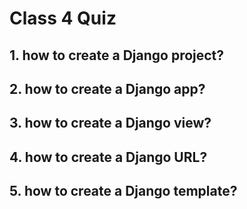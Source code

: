# Class 4 Quiz


## 1. how to create a Django project?
  <!-- 

```bash
django-admin startproject mysite
```
-->

## 2. how to create a Django app?
  <!-- 

```bash
python manage.py startapp myapp
```
-->

## 3. how to create a Django view?
  <!-- 

```python
from django.http import HttpResponse

def index(request):
    return HttpResponse("Hello, world. You're at the polls index.")
```

-->

## 4. how to create a Django URL?
  <!-- 

```python
from django.urls import path


from . import views

urlpatterns = [
    path('', views.index, name='index'),
]
```
-->

## 5. how to create a Django template?
  <!-- 

```html
{% extends "base_generic.html" %}

{% block content %}
    <h1>My Polls</h1>
    <ul>
    {% for poll in latest_poll_list %}
        <li><a href="{% url 'polls:detail' poll.id %}">{{ poll.question }}</a></li>
    {% endfor %}
    </ul>
{% endblock %}
```
-->

